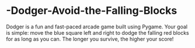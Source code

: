 # -Dodger-Avoid-the-Falling-Blocks
Dodger is a fun and fast-paced arcade game built using Pygame. Your goal is simple: move the blue square left and right to dodge the falling red blocks for as long as you can. The longer you survive, the higher your score!
